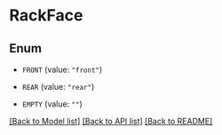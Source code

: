 # RackFace

## Enum


* `FRONT` (value: `"front"`)

* `REAR` (value: `"rear"`)

* `EMPTY` (value: `""`)


[[Back to Model list]](../README.md#documentation-for-models) [[Back to API list]](../README.md#documentation-for-api-endpoints) [[Back to README]](../README.md)


